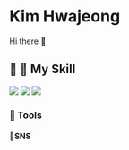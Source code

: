 # Kim Hwajeong
Hi there 👋

<!--
**O-mil/O-mil** is a ✨ _special_ ✨ repository because its `README.md` (this file) appears on your GitHub profile.

Here are some ideas to get you started:

- 🔭 I’m currently working on ...
- 🌱 I’m currently learning ...
- 👯 I’m looking to collaborate on ...
- 🤔 I’m looking for help with ...
- 💬 Ask me about ...
- 📫 How to reach me: ...
- 😄 Pronouns: ...
- ⚡ Fun fact: ...
-->

## 👩 🤍 My Skill
<img src="https://img.shields.io/badge/Android-3DDC84?style=flat&logo=Android&logoColor=white"/> <img src="https://img.shields.io/badge/Python-3776AB?style=flat&logo=Python&logoColor=white"/> <img src="https://img.shields.io/badge/C-A8B9CC?style=flat&logo=C&logoColor=white"/>

### 🤍 Tools 

#### 📱SNS

